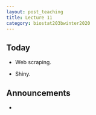 ```yaml
---
layout: post_teaching
title: Lecture 11
category: biostat203bwinter2020
---
```


## Today

- Web scraping.

- Shiny.

## Announcements

- 
